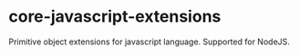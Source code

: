 # core-javascript-extensions
Primitive object extensions for javascript language. Supported for NodeJS.

